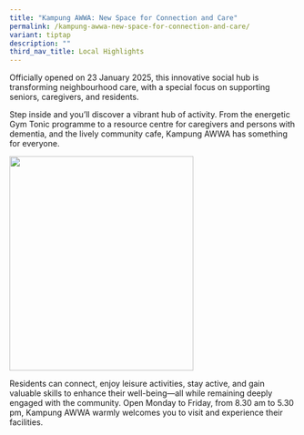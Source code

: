 ```yaml
---
title: "Kampung AWWA: New Space for Connection and Care"
permalink: /kampung-awwa-new-space-for-connection-and-care/
variant: tiptap
description: ""
third_nav_title: Local Highlights
---
```

<p>Officially opened on 23 January 2025, this innovative social hub is transforming
neighbourhood care, with a special focus on supporting seniors, caregivers,
and residents.</p>
<p>Step inside and you’ll discover a vibrant hub of activity. From the energetic
Gym Tonic programme to a resource centre for caregivers and persons with
dementia, and the lively community cafe, Kampung AWWA has something for
everyone.&nbsp;</p>
<div class="isomer-image-wrapper">
<img style="width: 80%;" height="377px;" width="282px;" src="https://lh7-rt.googleusercontent.com/slidesz/AGV_vUcTuPLmXcYFEV7V70HqXF-9Oxt-IVjRiJCM04YMtQPdHaz-F2r0ZivIAv-T9Dq-OVAm_zZ7YsXv-LPB6lX6F68978oRHee2Tq76BYHFd7gQg1pFPIV9vtUKmjcTshhNpKJBQzIu=nw?key=0-qXzqhftsyQmScVZWaIcRjG">
</div>
<p></p>
<p>Residents can connect, enjoy leisure activities, stay active, and gain
valuable skills to enhance their well-being—all while remaining deeply
engaged with the community. Open Monday to Friday, from 8.30 am to 5.30
pm, Kampung AWWA warmly welcomes you to visit and experience their facilities.</p>
